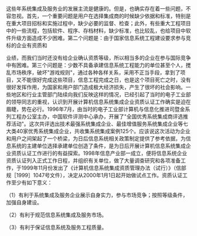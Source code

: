 
这些年系统集成及服务业的发展主流是健康的。但是，也确实存在着一些问题，不容忽视。首先，一个重要问题是用户在选择集成商的时候缺少依据和标准，特别是在重大项目招标和实施过程中，缺少必要的监督、检查；此外，有些重大工程项目中的一些流程，包括软件、程序、存档材料，缺少标准，也比较乱，也给项目中软件升级方面造成不少困难。第二个问题是：由于国家信息系统工程建设要求参与竞标的企业有资质和

业绩，而我们当时还没有给企业确认资质等级，所以相当多的企业在参与国际竞争中有困难。第三个问题是：少数不具备承建信息系统工程能力的单位甚至个人，搅乱市场秩序，破坏"游戏规则"，通过各种各样关系，采用不正当手段，拿到了项目，又不能很好完成这些项目，信息工程完成之日，也是这个项目死亡之时，没有很好发挥作用，为国家和用户部门造成极大经济损失，产生了很坏的社会影响。一些地区和行业主管部门陆续向我们反映这样的情况，已经引起了当时的电子工业部的领导同志的重视，认识到开展计算机信息系统集成企业资质认证工作确实是迫在眉睫，势在必行。1996年7月，由当时的电子工业部计算机与信息化推进司暨金系列工程办公室主办，中国软件评测中心承办，开展了"全国优秀系统集成商评选推荐活动"。这次共评选出技术最强系统集成企业、最佳增值服务系统集成企业等七大类40家优秀系统集成企业，共收集系统集成案例125个。应该说这次活动为企业和用户之间架起了一个桥梁，为日后信息系统相关政策制定提供了参考依据，为信息系统的主建单位选择承建单位创造了条件，是为日后开展计算机信息系统集成企业资质认证工作进行的有益探索。1998年信息产业部一成立，便将信息系统企业资质认证列入正式工作日程，并组织有关单位，做了大量调查研究和各项准备工作，于1999年11月份发出了《计算机信息系统集成资质管理办法（试行）》（信部规［1999］1047号文件），决定从2000年1月1日起开始做试点工作。资质认证工作至少有如下意义：

（1）有利于系统集成及服务企业展示自身实力，参与市场竞争；按照等级条件，加强自身建设。

（2）有利于规范信息系统集成及服务市场。

（3）有利于保证信息系统及服务工程质量。
